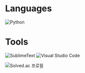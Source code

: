 # Languages
![Python](https://img.shields.io/badge/Python-3776AB.svg?&style=for-the-badge&logo=Python&logoColor=white)
# Tools
![SublimeText](https://img.shields.io/badge/SublimeText-FF9800.svg?&style=for-the-badge&logo=SublimeText&logoColor=white)
![Visual Studio Code](https://img.shields.io/badge/Visual%20Studio%20Code-007ACC.svg?&style=for-the-badge&logo=Visual%20Studio%20Code&logoColor=white)

![Solved.ac 프로필](http://mazassumnida.wtf/api/v2/generate_badge?boj=ggoon98)

